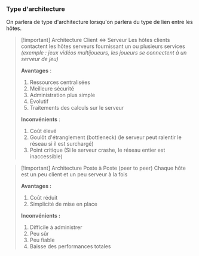 ### Type d'architecture

On parlera de type d'architecture lorsqu'on parlera du type de lien entre les hôtes.

>[!important] Architecture Client $\Leftrightarrow$ Serveur
>Les hôtes clients contactent les hôtes serveurs fournissant un ou plusieurs services *(exemple : jeux vidéos multijoueurs, les joueurs se connectent à un serveur de jeu)*
>
>**Avantages** : 
>1. Ressources centralisées
>2. Meilleure sécurité
>3. Administration plus simple
>4. Évolutif
>5. Traitements des calculs sur le serveur
>
>**Inconvénients** : 
>1. Coût élevé
>2. Goulôt d'étranglement (bottleneck) (le serveur peut ralentir le réseau si il est surchargé)
>3. Point critique (Si le serveur crashe, le réseau entier est inaccessible)

>[!important] Architecture Poste à Poste (peer to peer)
>Chaque hôte est un peu client et un peu serveur à la fois
>
>**Avantages :**
>1. Coût réduit
>2. Simplicité de mise en place
>
>**Inconvénients :**
>1. Difficile à administrer
>2. Peu sûr
>3. Peu fiable
>4. Baisse des performances totales

